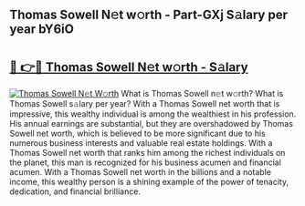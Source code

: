 ## Thomas Sowell N𝚎t w𝚘rth - Part-GXj S𝚊lary per year bY6iO

# <h2><a href="http://gc0exa5.nevu.top/?p=Thomas+Sowell">🔗 👉🔴 Thomas Sowell N𝚎t w𝚘rth - S𝚊lary</a></h2>

[![Thomas Sowell N𝚎t W𝚘rth](https://i.imgur.com/Oavwk0R.jpeg)](http://gc0exa5.nevu.top/?p=Thomas+Sowell)
What is Thomas Sowell n𝚎t w𝚘rth? What is Thomas Sowell s𝚊lary per year?
With a Thomas Sowell net worth that is impressive, this wealthy individual is among the wealthiest in his profession. His annual earnings are substantial, but they are overshadowed by Thomas Sowell net worth, which is believed to be more significant due to his numerous business interests and valuable real estate holdings. With a Thomas Sowell net worth that ranks him among the richest individuals on the planet, this man is recognized for his business acumen and financial acumen. With a Thomas Sowell net worth in the billions and a notable income, this wealthy person is a shining example of the power of tenacity, dedication, and financial brilliance.
